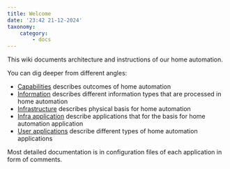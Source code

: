```yaml
---
title: Welcome
date: '23:42 21-12-2024'
taxonomy:
    category:
        - docs
---
```


This wiki documents architecture and instructions of our home automation.

You can dig deeper from different angles:
* [Capabilities](/capabilities) describes outcomes of home automation
* [Information](/information) describes different information types that are processed in home automation
* [Infrastructure](/infrastructure) describes physical basis for home automation
* [Infra application](/infra-applications) describe applications that for the basis for home automation application
* [User applications](/user-applications) describe different types of home automation applications

Most detailed documentation is in configuration files of each application in form of comments.